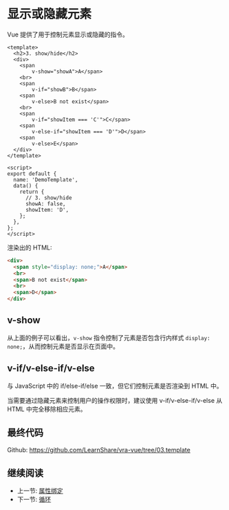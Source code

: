 # 显示或隐藏元素

Vue 提供了用于控制元素显示或隐藏的指令。

``` vue
<template>
  <h2>3. show/hide</h2>
  <div>
    <span
        v-show="showA">A</span>
    <br>
    <span
        v-if="showB">B</span>
    <span
        v-else>B not exist</span>
    <br>
    <span
        v-if="showItem === 'C'">C</span>
    <span
        v-else-if="showItem === 'D'">D</span>
    <span
        v-else>E</span>
  </div>
</template>

<script>
export default {
  name: 'DemoTemplate',
  data() {
    return {
      // 3. show/hide
      showA: false,
      showItem: 'D',
    };
  },
};
</script>
```

渲染出的 HTML:

``` html
<div>
  <span style="display: none;">A</span>
  <br>
  <span>B not exist</span>
  <br>
  <span>D</span>
</div>
```

## v-show

从上面的例子可以看出，`v-show` 指令控制了元素是否包含行内样式 `display: none;`，从而控制元素是否显示在页面中。

## v-if/v-else-if/v-else

与 JavaScript 中的 if/else-if/else 一致，但它们控制元素是否渲染到 HTML 中。

当需要通过隐藏元素来控制用户的操作权限时，建议使用 v-if/v-else-if/v-else 从 HTML 中完全移除相应元素。

## 最终代码

Github: <https://github.com/LearnShare/vra-vue/tree/03.template>

## 继续阅读

+ 上一节: [属性绑定](./bind.md)
+ 下一节: [循环](./for.md)
